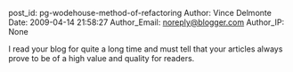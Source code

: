 post_id: pg-wodehouse-method-of-refactoring
Author: Vince Delmonte
Date: 2009-04-14 21:58:27
Author_Email: noreply@blogger.com
Author_IP: None

I read your blog for quite a long time and must tell   that your articles
always prove to be of a high value and quality for readers.
